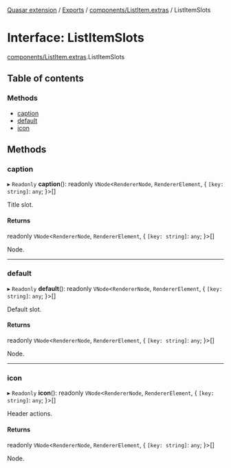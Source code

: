 [Quasar extension](../index.md) / [Exports](../modules.md) / [components/ListItem.extras](../modules/components_ListItem_extras.md) / ListItemSlots

# Interface: ListItemSlots

[components/ListItem.extras](../modules/components_ListItem_extras.md).ListItemSlots

## Table of contents

### Methods

- [caption](components_ListItem_extras.ListItemSlots.md#caption)
- [default](components_ListItem_extras.ListItemSlots.md#default)
- [icon](components_ListItem_extras.ListItemSlots.md#icon)

## Methods

### caption

▸ `Readonly` **caption**(): readonly `VNode`<`RendererNode`, `RendererElement`, { `[key: string]`: `any`;  }\>[]

Title slot.

#### Returns

readonly `VNode`<`RendererNode`, `RendererElement`, { `[key: string]`: `any`;  }\>[]

Node.

___

### default

▸ `Readonly` **default**(): readonly `VNode`<`RendererNode`, `RendererElement`, { `[key: string]`: `any`;  }\>[]

Default slot.

#### Returns

readonly `VNode`<`RendererNode`, `RendererElement`, { `[key: string]`: `any`;  }\>[]

Node.

___

### icon

▸ `Readonly` **icon**(): readonly `VNode`<`RendererNode`, `RendererElement`, { `[key: string]`: `any`;  }\>[]

Header actions.

#### Returns

readonly `VNode`<`RendererNode`, `RendererElement`, { `[key: string]`: `any`;  }\>[]

Node.
